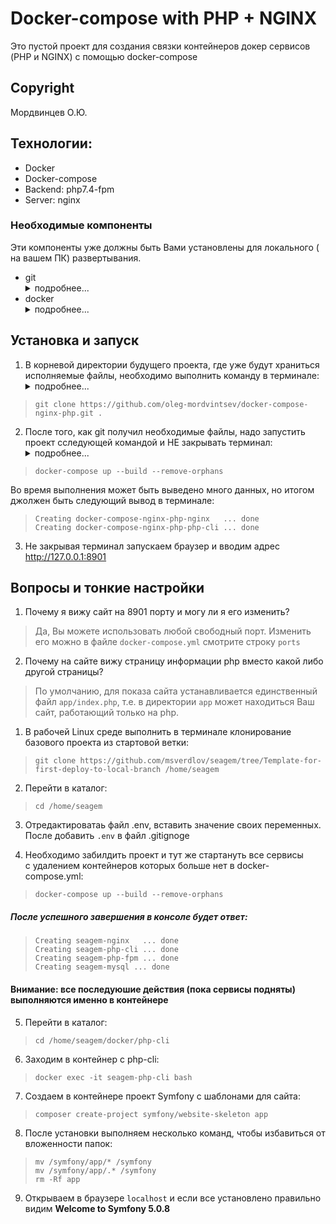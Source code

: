 # Docker-compose with PHP + NGINX
Это пустой проект для создания связки контейнеров докер сервисов (PHP и NGINX) с помощью docker-compose

## Copyright
Мордвинцев О.Ю.  

## Технологии:
- Docker
- Docker-compose
- Backend: php7.4-fpm
- Server: nginx

### Необходимые компоненты
Эти компоненты уже должны быть Вами установлены для локального ( на вашем ПК) развертывания.
- git <details>
        <summary>подробнее...</summary>
        Необходим для клонирования репозитория, хотя вы можете и скачать архивом.<br/>
        Для Windows git доступен тут https://git-scm.com/<br/>
        Для Linux от root выполнить установку. Для Debian подобных (Ubuntu) `apt install git` 
        или Для Red Hat подобных (CentOS) `yum install git`<br/>
        Если Вы не root, то попробуйте команду `sudo -i`, которая поможет выполнить команды Выше от root.
    </details>
- docker <details>
        <summary>подробнее...</summary>
        Для создания контейнеров с нужными сервисами. Сразу содержит и docker-compose, т.е. отдельно установки 
        не требует.<br/>
        Для Windows docker доступен тут https://www.docker.com/<br/>
        Для Linux от root выполнить установку. Для Debian подобных (Ubuntu) `apt install docker`
        или Для Red Hat подобных (CentOS) `yum install docker`<br/>
        Если Вы не root, то попробуйте команду `sudo -i`, которая поможет выполнить команды Выше от root.<br/>
        Так же стоит обратить внимание на инструкцию по установке https://losst.ru/ustanovka-docker-na-ubuntu-16-04
    </details>


## Установка и запуск
1) В корневой директории будущего проекта, где уже будут храниться исполняемые файлы, необходимо выполнить команду в терминале:
    <details>
        <summary>подробнее...</summary>
        - Если Вы в Windows, и устанавливали git по вышеуказанной ссылке со значениями по умолчанию, 
        то в любой директории проводника в контекстном меню есть пункт "Git BASH Here".<br/>
        - Если Вы в Windows, то можете в проводнике перейти в нужную директорию, зажать Shift и правую кнопку мыши, 
        где в контекстном меню будет пункт "Открыть окно CMD здесь" или "Открыть окно PowerShell здесь".<br/>
        - Если Вы в Linux, то, скорее всего, Вы знаете, что делать, используйте команду "cd" в терминале для перехода 
        в директорию Вашего нового проекта.<br/>
        - Обратите внимание на точку в конце, она означает, что файлы скачаются в директорию, из которой
        выполняется команда. Если Вы находитесь в директории проекта, но хотите установить в под директорию,
        то используйте вместо точки название/путь до вложенной директории, к примеру:<br/>
        `git clone https://github.com/oleg-mordvintsev/docker-compose-nginx-php.git directoryInner/directory`
    </details>
    
>`git clone https://github.com/oleg-mordvintsev/docker-compose-nginx-php.git .`  

2) После того, как git получил необходимые файлы, надо запустить проект сследующей командой и НЕ закрывать терминал:
    <details>
        <summary>подробнее...</summary>
        - up - Создать и запустить контейнеры<br/>
        - --build - Создать или пересоздать контейнеры<br/>
        - --remove-orphans - Удаляем контейнеры с сервисами проекта, которых нет в Compose файле
    </details>

>`docker-compose up --build --remove-orphans`  

Во время выполнения может быть выведено много данных, но итогом джолжен быть следующий вывод в терминале:

> `Creating docker-compose-nginx-php-nginx   ... done`  
> `Creating docker-compose-nginx-php-php-cli ... done`  

3) Не закрывая терминал запускаем браузер и вводим адрес http://127.0.0.1:8901

## Вопросы и тонкие настройки

1) Почему я вижу сайт на 8901 порту и могу ли я его изменить?
> Да, Вы можете использовать любой свободный порт. Изменить его можно в файле `docker-compose.yml` 
смотрите строку `ports`

2) Почему на сайте вижу страницу информации php вместо какой либо другой страницы?
> По умолчанию, для показа сайта устанавливается единственный файл `app/index.php`, т.е. в директории `app` может 
находиться Ваш сайт, работающий только на php.





1) В рабочей Linux среде выполнить в терминале клонирование базового проекта из стартовой ветки:

>`git clone https://github.com/msverdlov/seagem/tree/Template-for-first-deploy-to-local-branch /home/seagem`  
  
2) Перейти в каталог:
>`cd /home/seagem`  

3) Отредактироватаь файл .env, вставить значение своих переменных.  
После добавить `.env` в файл .gitignoge  
  
4) Необходимо забилдить проект и тут же стартануть все сервисы  
   с удалением контейнеров которых больше нет в docker-compose.yml:
>`docker-compose up --build --remove-orphans`
##### После успешного завершения в консоле будет ответ:
> `Creating seagem-nginx   ... done`  
> `Creating seagem-php-cli ... done`  
> `Creating seagem-php-fpm ... done`  
> `Creating seagem-mysql ... done`  
  
####   Внимание: все последуюшие действия (пока сервисы подняты)  выполняются именно в контейнере
5) Перейти в каталог:
>`cd /home/seagem/docker/php-cli`  
  
6) Заходим в контейнер с php-cli:
> `docker exec -it seagem-php-cli bash`  
  
7) Создаем в контейнере проект Symfony с шаблонами для сайта:
> `composer create-project symfony/website-skeleton app`  
  
8) После установки выполняем несколько команд, чтобы избавиться от вложенности папок:
> `mv /symfony/app/* /symfony`  
> `mv /symfony/app/.* /symfony`  
> `rm -Rf app`  
  
9) Открываем в браузере `localhost` и если все установлено правильно  
видим **Welcome to Symfony 5.0.8**
